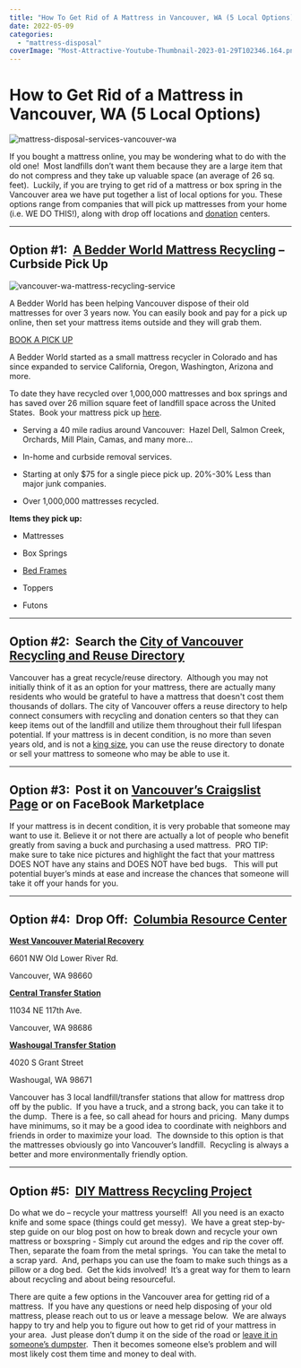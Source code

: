 ```yaml
---
title: "How To Get Rid of A Mattress in Vancouver, WA (5 Local Options)"
date: 2022-05-09
categories: 
  - "mattress-disposal"
coverImage: "Most-Attractive-Youtube-Thumbnail-2023-01-29T102346.164.png"
---
```


# How to Get Rid of a Mattress in Vancouver, WA (5 Local Options)

![mattress-disposal-services-vancouver-wa](images/Most-Attractive-Youtube-Thumbnail-2023-01-29T102346.164-1024x576.png)

If you bought a mattress online, you may be wondering what to do with the old one!  Most landfills don’t want them because they are a large item that do not compress and they take up valuable space (an average of 26 sq. feet).  Luckily, if you are trying to get rid of a mattress or box spring in the Vancouver area we have put together a list of local options for you. These options range from companies that will pick up mattresses from your home (i.e. WE DO THIS!), along with drop off locations and [donation](https://www.abedderworld.com/does-goodwill-take-mattresses-4-alternative-options.html/) centers.

* * *

## Option #1:  [A Bedder World Mattress Recycling](https://www.abedderworld.com/Vancouver-WA/) – Curbside Pick Up

![vancouver-wa-mattress-recycling-service](images/Screen-Shot-2023-01-29-at-10.17.15-AM-1024x486.png)

A Bedder World has been helping Vancouver dispose of their old mattresses for over 3 years now. You can easily book and pay for a pick up online, then set your mattress items outside and they will grab them.

[BOOK A PICK UP](https://www.abedderworld.com/Vancouver-WA/)

A Bedder World started as a small mattress recycler in Colorado and has since expanded to service California, Oregon, Washington, Arizona and more.

To date they have recycled over 1,000,000 mattresses and box springs and has saved over 26 million square feet of landfill space across the United States.  Book your mattress pick up [here](http://abedderworld.com/Vancouver-WA/).

- Serving a 40 mile radius around Vancouver:  Hazel Dell, Salmon Creek, Orchards, Mill Plain, Camas, and many more…

- In-home and curbside removal services.

- Starting at only $75 for a single piece pick up. 20%-30% Less than major junk companies.

- Over 1,000,000 mattresses recycled.

**Items they pick up:**

- Mattresses

- Box Springs

- [Bed Frames](https://www.abedderworld.com/eco-friendly-bed-frame.html/)

- Toppers

- Futons

* * *

## Option #2:  Search the [City of Vancouver Recycling and Reuse Directory](https://Cityofvancouver.us/publicworks/page/recycling-right-made-easy) 

Vancouver has a great recycle/reuse directory.  Although you may not initially think of it as an option for your mattress, there are actually many residents who would be grateful to have a mattress that doesn't cost them thousands of dollars. The city of Vancouver offers a reuse directory to help connect consumers with recycling and donation centers so that they can keep items out of the landfill and utilize them throughout their full lifespan potential. If your mattress is in decent condition, is no more than seven years old, and is not a [king size](https://www.abedderworld.com/king-size-memory-foam-mattress.html/), you can use the reuse directory to donate or sell your mattress to someone who may be able to use it.

* * *

## Option #3:  Post it on [Vancouver’s Craigslist Page](https://Portland.craigslist.org) or on FaceBook Marketplace 

If your mattress is in decent condition, it is very probable that someone may want to use it. Believe it or not there are actually a lot of people who benefit greatly from saving a buck and purchasing a used mattress.  PRO TIP:  make sure to take nice pictures and highlight the fact that your mattress DOES NOT have any stains and DOES NOT have bed bugs.   This will put potential buyer’s minds at ease and increase the chances that someone will take it off your hands for you. 

* * *

## Option #4:  Drop Off:  [Columbia Resource Center](https://www.columbiaresourcecompany.com/)

**[West Vancouver Material Recovery](https://www.columbiaresourcecompany.com/west-vancouver-material-recovery)**

6601 NW Old Lower River Rd.

Vancouver, WA 98660

**[Central Transfer Station](https://www.columbiaresourcecompany.com/central-transfer-and-recycling)**

11034 NE 117th Ave.

Vancouver, WA 98686

**[Washougal Transfer Station](https://www.columbiaresourcecompany.com/washougal-transfer-station)**

4020 S Grant Street

Washougal, WA 98671

Vancouver has 3 local landfill/transfer stations that allow for mattress drop off by the public.  If you have a truck, and a strong back, you can take it to the dump.  There is a fee, so call ahead for hours and pricing.  Many dumps have minimums, so it may be a good idea to coordinate with neighbors and friends in order to maximize your load.  The downside to this option is that the mattresses obviously go into Vancouver’s landfill.  Recycling is always a better and more environmentally friendly option.  

* * *

## Option #5:  [DIY Mattress Recycling Project](https://www.budgetdumpster.com/blog/how-to-break-down-mattress-and-box-spring/)

Do what we do – recycle your mattress yourself!  All you need is an exacto knife and some space (things could get messy).  We have a great step-by-step guide on our blog post on how to break down and recycle your own mattress or boxspring - Simply cut around the edges and rip the cover off.  Then, separate the foam from the metal springs.  You can take the metal to a scrap yard.  And, perhaps you can use the foam to make such things as a pillow or a dog bed.  Get the kids involved!  It’s a great way for them to learn about recycling and about being resourceful.  

There are quite a few options in the Vancouver area for getting rid of a mattress.  If you have any questions or need help disposing of your old mattress, please reach out to us or leave a message below.  We are always happy to try and help you to figure out how to get rid of your mattress in your area.  Just please don’t dump it on the side of the road or [leave it in someone’s dumpster](https://www.abedderworld.com/get-rid-of-a-mattress-by-throwing-it-in-the-dumpster.html/).  Then it becomes someone else’s problem and will most likely cost them time and money to deal with.
